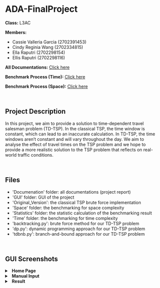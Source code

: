 # ADA-FinalProject

**Class:** L3AC

**Members:**
- Cassie Valleria Garcia (2702391453)
- Cindy Reginia Wang (2702334815)
- Ella Raputri (2702298154)
- Ellis Raputri (2702298116)


**All Documentations:** [Click here](https://github.com/ellisraputri/ADA-FinalProject/tree/main/Documentation)

**Benchmark Process (Time):** [Click here](https://github.com/ellisraputri/ADA-FinalProject/tree/main/Time)

**Benchmark Process (Space):** [Click here](https://github.com/ellisraputri/ADA-FinalProject/tree/main/Space)

<br>

## Project Description
In this project, we aim to provide a solution to time-dependent travel salesman problem (TD-TSP). In the classical TSP, the time window is constant, which can lead to an inaccurate calculation. In TD-TSP, the time windows aren’t constant and will vary throughout the day. We aim to analyse the effect of travel times on the TSP problem and we hope to provide a more realistic solution to the TSP problem that reflects on real-world traffic conditions.

<br>

## Files
- 'Documenation' folder: all documentations (project report)
- 'GUI' folder: GUI of the project
- 'Original_Version': the classical TSP brute force implementation
- 'Space' folder: the benchmarking for space complexity
- 'Statistics' folder: the statistic calculation of the benchmarking result
- 'Time' folder: the benchmarking for time complexity
- 'backtracking.py': brute force method for our TD-TSP problem
- 'dp.py': dynamic programming approach for our TD-TSP problem
- 'tdbnb.py': branch-and-bound approach for our TD-TSP problem

<br>

## GUI Screenshots
<details>
<summary>&ensp;<b>Home Page</b></summary>

- Contains all fields that need to be filled in to run the visualizer.

  <img src="Documentation/image/home.png" alt ="Home Page Image" width = "600"><br>

<br>
</details>

<details>
<summary>&ensp;<b>Manual Input</b></summary>

- If you choose manual input for the graph, node cost, or congestion, it will show the images below.

- Manual input for graph

  <img src="Documentation/image/graph_manual.png" alt ="Graph Manual Input Image" width = "300"><br>

- Manual input for node cost

  <img src="Documentation/image/nodecost_manual.png" alt ="Node Cost Manual Input Image" width = "300"><br>

- Manual input for congestion

  <img src="Documentation/image/congestion_manual.png" alt ="Congestion Manual Input Image" width = "300"><br>

<br>
</details>

<details>
<summary>&ensp;<b>Result</b></summary>

- After all of the parameters are filled, the visualizer will work by performing the algorithm step-by-step.

- The summary in the right summarizes all the graph weight, node cost, and congestion that is generated randomly or based on the user input.

- The output in the right summarizes what the visualizer is doing right now. Lastly, it will also display the minimum cost and optimal path.

  <img src="Documentation/image/result.png" alt ="Result Home Page Image" width = "600"><br>

<br>
</details>


<br>

